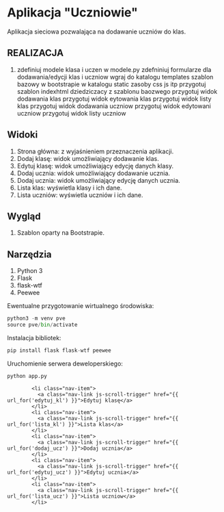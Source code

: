 # Aplikacja "Uczniowie"
Aplikacja sieciowa pozwalająca na dodawanie uczniów do klas.

## REALIZACJA
1. zdefiniuj modele klasa i uczen w modele.py
zdefniniuj formularze dla dodawania/edycji klas i uczniow
wgraj do katalogu templates szablon bazowy w bootstrapie
w katalogu static zasoby css js itp
przygotuj szablon indexhtml dziedziczacy z szablonu baozwego
przygotuj widok dodawania klas
przygotuj widok eytowania klas
przygotuj widok listy klas
przygotuj widok dodawania uczniow
przygotuj widok edytowani uczniow
przygotuj widok listy uczniow

## Widoki

1. Strona główna: z wyjaśnieniem przeznaczenia aplikacji.
2. Dodaj klasę: widok umożliwiający dodawanie klas.
3. Edytuj klasę: widok umożliwiający edycję danych klasy.
4. Dodaj ucznia: widok umożliwiający dodawanie ucznia.
5. Dodaj ucznia: widok umożliwiający edycję danych ucznia.
6. Lista klas: wyświetla klasy i ich dane.
7. Lista uczniów: wyświetla uczniów i ich dane.

## Wygląd

1. Szablon oparty na Bootstrapie.

## Narzędzia

1. Python 3
2. Flask
3. flask-wtf
4. Peewee

Ewentualne przygotowanie wirtualnego środowiska:

```python
python3 -m venv pve
source pve/bin/activate
```

Instalacja bibliotek:

```python
pip install flask flask-wtf peewee
```

Uruchomienie serwera deweloperskiego:

```python
python app.py
```


            <li class="nav-item">
              <a class="nav-link js-scroll-trigger" href="{{ url_for('edytuj_kl') }}">Edytuj klasę</a>
            </li>
            <li class="nav-item">
              <a class="nav-link js-scroll-trigger" href="{{ url_for('lista_kl') }}">Lista klas</a>
            </li>
            <li class="nav-item">
              <a class="nav-link js-scroll-trigger" href="{{ url_for('dodaj_ucz') }}">Dodaj ucznia</a>
            </li>
            <li class="nav-item">
              <a class="nav-link js-scroll-trigger" href="{{ url_for('edytuj_ucz') }}">Edytuj ucznia</a>
            </li>
            <li class="nav-item">
              <a class="nav-link js-scroll-trigger" href="{{ url_for('lista_ucz') }}">Lista uczniow</a>
            </li>
